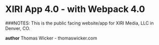 # XIRI App 4.0 - with Webpack 4.0

###NOTES:
This is the public facing website/app for XIRI Media, LLC in Denver, CO.

**author** Thomas Wicker - thomaswicker.com
